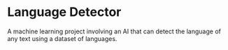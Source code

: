 # Language Detector
 A machine learning project involving an AI that can detect the language of any text using a dataset of languages.
